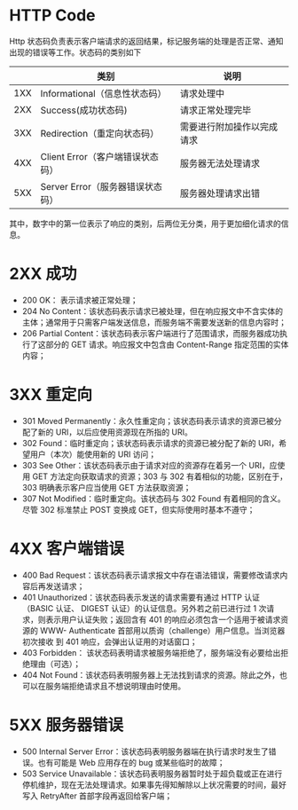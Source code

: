 # HTTP Code

Http 状态码负责表示客户端请求的返回结果，标记服务端的处理是否正常、通知出现的错误等工作。状态码的类别如下

|     | 类别                     | 说明            |
|-----|------------------------|---------------|
| 1XX | Informational（信息性状态码）  | 请求处理中         |
| 2XX | Success(成功状态码)         | 请求正常处理完毕      |
| 3XX | Redirection（重定向状态码）    | 需要进行附加操作以完成请求 |
| 4XX | Client Error（客户端错误状态码） | 服务器无法处理请求     |
| 5XX | Server Error（服务器错误状态码） | 服务器处理请求出错     |

其中，数字中的第一位表示了响应的类别，后两位无分类，用于更加细化请求的信息。


# 2XX 成功

- 200 OK： 表示请求被正常处理；
- 204 No Content：该状态码表示请求已被处理，但在响应报文中不含实体的主体；通常用于只需客户端发送信息，而服务端不需要发送新的信息内容时；
- 206 Partial Content：该状态码表示客户端进行了范围请求，而服务器成功执行了这部分的 GET 请求。响应报文中包含由 Content-Range 指定范围的实体内容；

# 3XX 重定向

- 301 Moved Permanently：永久性重定向；该状态码表示请求的资源已被分配了新的 URI，以后应使用资源现在所指的 URI。
- 302 Found：临时重定向；该状态码表示请求的资源已被分配了新的 URI，希望用户（本次）能使用新的 URI 访问；
- 303 See Other：该状态码表示由于请求对应的资源存在着另一个 URI，应使用 GET 方法定向获取请求的资源；303 与 302 有着相似的功能，区别在于，303 明确表示客户应当使用 GET 方法获取资源；
- 307 Not Modified：临时重定向。该状态码与 302 Found 有着相同的含义。尽管 302 标准禁止 POST 变换成 GET，但实际使用时基本不遵守；


# 4XX 客户端错误
- 400 Bad Request：该状态码表示请求报文中存在语法错误，需要修改请求内容后再发送请求；
- 401 Unauthorized：该状态码表示发送的请求需要有通过 HTTP 认证（BASIC 认证、 DIGEST 认证）的认证信息。另外若之前已进行过 1 次请求，则表示用户认证失败；返回含有 401 的响应必须包含一个适用于被请求资源的 WWW- Authenticate 首部用以质询（challenge）用户信息。当浏览器初次接收 到 401 响应，会弹出认证用的对话窗口；
- 403 Forbidden： 该状态码表明请求被服务端拒绝了，服务端没有必要给出拒绝理由（可选）；
- 404 Not Found：该状态码表明服务器上无法找到请求的资源。除此之外，也可以在服务端拒绝请求且不想说明理由时使用。

# 5XX 服务器错误
- 500 Internal Server Error：该状态码表明服务器端在执行请求时发生了错误。也有可能是 Web 应用存在的 bug 或某些临时的故障；
- 503 Service Unavailable：该状态码表明服务器暂时处于超负载或正在进行停机维护，现在无法处理请求。如果事先得知解除以上状况需要的时间，最好写入 RetryAfter 首部字段再返回给客户端；